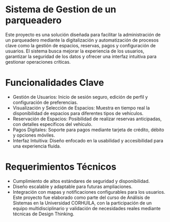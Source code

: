 # Sistema de Gestion de un parqueadero
Este proyecto es una solución diseñada para facilitar la administración de un parqueadero mediante la digitalización y automatización de procesos clave como la gestión de espacios, reservas, pagos y configuración de usuarios. El sistema busca mejorar la experiencia de los usuarios, garantizar la seguridad de los datos y ofrecer una interfaz intuitiva para gestionar operaciones críticas.

# Funcionalidades Clave
- Gestión de Usuarios: Inicio de sesión seguro, edición de perfil y configuración de preferencias.
- Visualización y Selección de Espacios: Muestra en tiempo real la disponibilidad de espacios para diferentes tipos de vehículos.
- Reservación de Espacios: Posibilidad de realizar reservas anticipadas, con detalles específicos del vehículo.
- Pagos Digitales: Soporte para pagos mediante tarjeta de crédito, débito y opciones móviles.
- Interfaz Intuitiva: Diseño enfocado en la usabilidad y accesibilidad para una experiencia fluida.
# Requerimientos Técnicos
- Cumplimiento de altos estándares de seguridad y disponibilidad.
- Diseño escalable y adaptable para futuras ampliaciones.
- Integración con mapas y notificaciones configurables para los usuarios.
Este proyecto fue elaborado como parte del curso de Análisis de Sistemas en la Universidad CORHUILA, con la participación de un equipo multidisciplinario y validación de necesidades reales mediante técnicas de Design Thinking.
